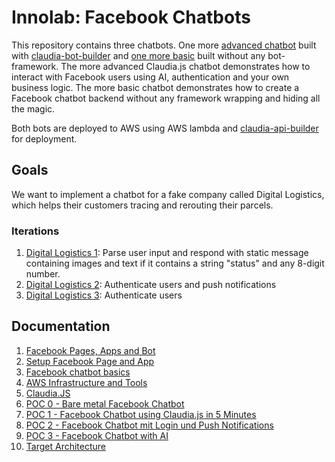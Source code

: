 # Innolab: Facebook Chatbots

This repository contains three chatbots. One more [advanced chatbot](./claudia_bot/README.md) built with [claudia-bot-builder](https://github.com/claudiajs/claudia-bot-builder) and [one more basic](./bare-metal_bot/README.md) built without any bot-framework.
The more advanced Claudia.js chatbot demonstrates how to interact with Facebook users using AI, authentication and your own business logic. The more basic chatbot demonstrates how to create a Facebook chatbot backend without any framework wrapping and hiding all the magic.

Both bots are deployed to AWS using AWS lambda and [claudia-api-builder](https://github.com/claudiajs/claudia-api-builder) for deployment.

## Goals

We want to implement a chatbot for a fake company called Digital Logistics, which helps their customers tracing and rerouting their parcels.

### Iterations

1. [Digital Logistics 1](./digital_logistics_01): Parse user input and respond with static message containing images and text if it contains a string "status" and any 8-digit number.
2. [Digital Logistics 2](./digital_logistics_02): Authenticate users and push notifications
3. [Digital Logistics 3](./digital_logistics_03): Authenticate users

## Documentation

1. [Facebook Pages, Apps and Bot](docs/pages_and_apps)
2. [Setup Facebook Page and App](docs/setup_facebook)
3. [Facebook chatbot basics](docs/fb_chatbot_basics)
4. [AWS Infrastructure and Tools](docs/aws_infrastructure_tools)
5. [Claudia.JS](docs/claudia_js)
6. [POC 0 - Bare metal Facebook Chatbot](docs/bare_metal)
7. [POC 1 - Facebook Chatbot using Claudia.js in 5 Minutes](docs/facebook_chatbot_with_claudia_js_in_five_minutes)
8. [POC 2 - Facebook Chatbot mit Login und Push Notifications](docs/facebook_chatbot_with_login_and_push_notifications)
9. [POC 3 - Facebook Chatbot with AI](docs/facebook_chatbot_with_ai)
10. [Target Architecture](docs/target_architecture)
